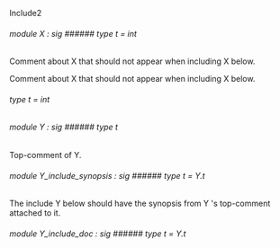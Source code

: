 Include2



######  module          X         :    sig      ######  type       t      =   int          



       

Comment   about   X   that   should   not   appear   when   including   X   below. 



Comment   about   X   that   should   not   appear   when   including   X   below. 

######  type       t      =   int          



######  module          Y         :    sig      ######  type       t             



       

Top-comment   of   Y. 



######  module          Y_include_synopsis         :    sig      ######  type       t      =   Y.t             



       

The   include Y     below   should   have   the   synopsis   from   Y   's   top-comment   attached   to   it. 



######  module          Y_include_doc         :    sig      ######  type       t      =   Y.t             



       




